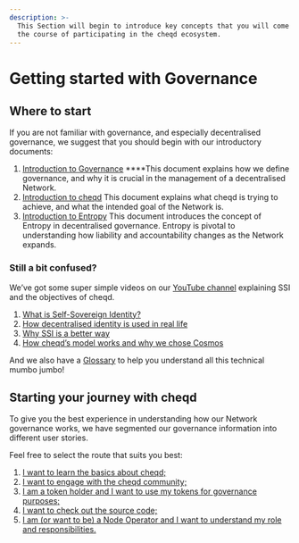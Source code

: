 ```yaml
---
description: >-
  This Section will begin to introduce key concepts that you will come across in
  the course of participating in the cheqd ecosystem.
---
```


# Getting started with Governance

## **Where to start**

If you are not familiar with governance, and especially decentralised governance, we suggest that you should begin with our introductory documents:

1. [Introduction to Governance](https://docs.cheqd.io/governance/getting-started/introduction-to-governance)    ****This document explains how we define governance, and why it is crucial in the management of a decentralised Network.  
2. [Introduction to cheqd](https://docs.cheqd.io/governance/getting-started/introduction-to-cheqd)    This document explains what cheqd is trying to achieve, and what the intended goal of the Network is.  
3. [Introduction to Entropy](https://docs.cheqd.io/governance/getting-started/introduction-to-entropy)    This document introduces the concept of Entropy in decentralised governance. Entropy is pivotal to understanding how liability and accountability changes as the Network expands. 

### Still a bit confused?

We’ve got some super simple videos on our [YouTube channel](https://www.youtube.com/channel/UCBUGvvH6t3BAYo5u41hJPzw) explaining SSI and the objectives of cheqd.

1. [What is Self-Sovereign Identity?](https://www.youtube.com/watch?v=z9f36Sh4CFM)
2. [How decentralised identity is used in real life](https://www.youtube.com/watch?v=sX38IhG7OpA)
3. [Why SSI is a better way](https://www.youtube.com/watch?v=qObhY0SGsFY)
4. [How cheqd’s model works and why we chose Cosmos](https://www.youtube.com/watch?v=KAxNUfJ75LI)

And we also have a [Glossary](https://docs.cheqd.io/governance/terminology-and-glossary/glossary) to help you understand all this technical mumbo jumbo!

## Starting your journey with cheqd

To give you the best experience in understanding how our Network governance works, we have segmented our governance information into different user stories.

Feel free to select the route that suits you best:

1. [I want to learn the basics about cheqd;](https://docs.cheqd.io/governance/getting-started/introduction-to-cheqd) 
2. [I want to engage with the cheqd community;](https://docs.cheqd.io/governance/contributing#community)
3. [I am a token holder and I want to use my tokens for governance purposes;](https://docs.cheqd.io/governance/contributing/major-network-changes) 
4. [I want to check out the source code;](https://github.com/cheqd) 
5. [I am \(or want to be\) a Node Operator and I want to understand my role and responsibilities.](https://docs.cheqd.io/node/)

